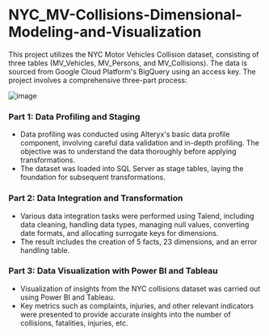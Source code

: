 # NYC_MV-Collisions-Dimensional-Modeling-and-Visualization

This project utilizes the NYC Motor Vehicles Collision dataset, consisting of three tables (MV_Vehicles, MV_Persons, and MV_Collisions). The data is sourced from Google Cloud Platform's BigQuery using an access key. The project involves a comprehensive three-part process:

![image](https://github.com/shubhamidekar/NYC_MV-Collisions-Dimensional-Modeling-and-Visualization/assets/114885651/f63dc26a-3537-4a9a-b9ca-868af9692c64)

### Part 1: Data Profiling and Staging
- Data profiling was conducted using Alteryx's basic data profile component, involving careful data validation and in-depth profiling. The objective was to understand the data thoroughly before applying transformations.
- The dataset was loaded into SQL Server as stage tables, laying the foundation for subsequent transformations.

### Part 2: Data Integration and Transformation
- Various data integration tasks were performed using Talend, including data cleaning, handling data types, managing null values, converting date formats, and allocating surrogate keys for dimensions.
- The result includes the creation of 5 facts, 23 dimensions, and an error handling table.

### Part 3: Data Visualization with Power BI and Tableau
- Visualization of insights from the NYC collisions dataset was carried out using Power BI and Tableau.
- Key metrics such as complaints, injuries, and other relevant indicators were presented to provide accurate insights into the number of collisions, fatalities, injuries, etc.
